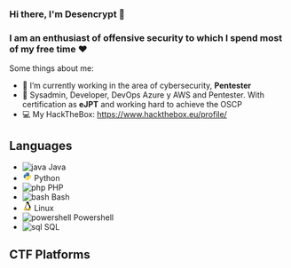 ### Hi there, I'm Desencrypt 👋
### I am an enthusiast of offensive security to which I spend most of my free time ❤️



Some things about me:

- 🔭 I’m currently working in the area of cybersecurity, **Pentester**
- 📓 Sysadmin, Developer, DevOps Azure y AWS and Pentester. With certification as **eJPT** and working hard to achieve the OSCP
- 💻 My HackTheBox: https://www.hackthebox.eu/profile/



## Languages

- <img src="https://i.pinimg.com/736x/79/5e/bb/795ebb5f4a470cd7242136237f61fc53.jpg" alt="java" width="20" height="20"/> Java
- <img src="https://raw.githubusercontent.com/devicons/devicon/master/icons/python/python-original.svg" alt="python" width="17" height="17"/> Python
- <img src="http://pngimg.com/uploads/php/php_PNG12.png" alt="php" width="17" height="17"/> PHP
- <img src="https://www.vectorlogo.zone/logos/gnu_bash/gnu_bash-icon.svg" alt="bash" width="17" height="17"/> Bash
- <img src="https://raw.githubusercontent.com/devicons/devicon/master/icons/linux/linux-original.svg" alt="linux" width="17" height="17"/> Linux
- <img src="https://static.wikia.nocookie.net/logopedia/images/2/24/Windows_PS_2015.png/revision/latest?cb=20210821235048&path-prefix=es" alt="powershell" width="17" height="17"/> Powershell
- <img src="https://blog.desafiolatam.com/wp-content/uploads/2018/05/sql-logo.png" alt="sql" width="17" height="17"/> SQL

## CTF Platforms



<!-- <a href="https://app.hackthebox.eu/profile/" target="_blank"> <img src="https://i.imgur.com/FQ6YBpS.png" alt="htb" width="50" height="50"/> </a> -->
